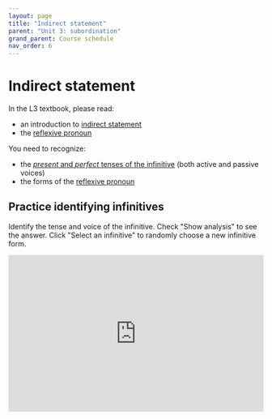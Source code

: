 ```yaml
---
layout: page
title: "Indirect statement"
parent: "Unit 3: subordination"
grand_parent: Course schedule
nav_order: 6
---
```


# Indirect statement

In the L3 textbook, please read:

- an introduction to [indirect statement](https://lingualatina.github.io/textbook/presentation/06-indirect-statement/)
- the [reflexive pronoun](https://lingualatina.github.io/textbook/presentation/09-pron-dep-irreg/#reflexive-pronouns)

You need to recognize:

- the [*present* and *perfect* tenses of the infinitive](https://lingualatina.github.io/textbook/reference/verbs-paradigms/#infinitives) (both active and passive voices)
- the forms of the [reflexive pronoun](https://lingualatina.github.io/textbook/reference/pronouns-paradigms/#reflexive)

## Practice identifying infinitives

Identify the tense and voice of the infinitive.  Check "Show analysis" to see the answer. Click "Select an infinitive" to randomly choose a new infinitive form.

<iframe width="100%" height="309" frameborder="0"
  src="https://observablehq.com/embed/@l3/lingua-latina-legenda-textbook-exercise-present-and-perfe?cell=viewof+q&cell=questionprompt&cell=answer1&cell=viewof+showAnswer&cell=css"></iframe>
